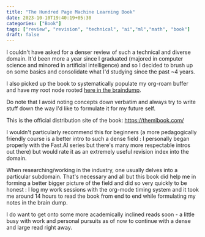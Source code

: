 ```yaml
---
title: "The Hundred Page Machine Learning Book"
date: 2023-10-10T19:40:19+05:30
categories: ["Book"]
tags: ["review", "revision", "technical", "ai","ml","math", "book"]
draft: false
---
```


I couldn't have asked for a denser review of such a technical and
diverse domain. It'd been more a year since I graduated (majored in
computer science and minored in artificial intelligence) and so I
decided to brush up on some basics and consolidate what I'd studying
since the past ~4 years.  

I also picked up the book to systematically populate my org-roam
buffer and have my root node rooted [here in the
braindump](https://buffer.rajpatil.dev/20230911114632-the100pagemlbook.html).  

Do note that I avoid noting concepts down verbatim and always try to
write stuff down the way I'd like to formulate it for my future self.  

This is the official distribution site of the book:
https://themlbook.com/  

I wouldn't particularly recommend this for beginners (a more
pedagogically friendly course is a better intro to such a dense
field : I personally began properly with the Fast.AI series but
there's many more respectable intros out there) but would rate it as an extremely useful revision index into the domain.  

When researching/working in the industry, one usually delves
into a particular subdomain. That's necessary and all but this book
did help me in forming a better bigger picture of the field and did so
very quickly to be honest : I log my work sessions with the  org-mode
timing system and it took me around 14 hours to read the book from end
to end while formulating my notes in the brain dump.  

I do want to get onto some more academically inclined reads soon - a
little busy with work and personal pursuits as of now to continue with
a dense and large read right away.  
